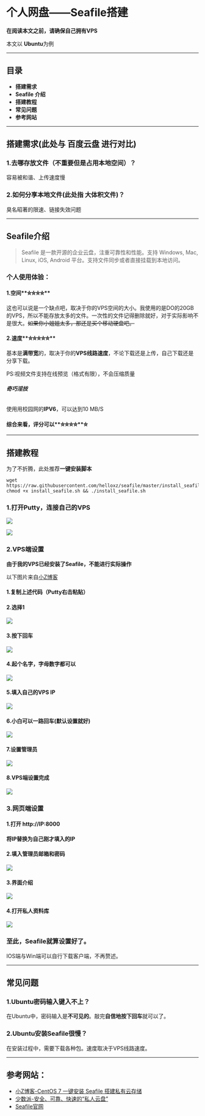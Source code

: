 
# 个人网盘——**Seafile**搭建

**在阅读本文之前，请确保自己拥有VPS**


本文以 **Ubuntu**为例


***
## 目录
* **搭建需求**
* **Seafile 介绍**
* **搭建教程**
* **常见问题**
* **参考网站**


***


## **搭建需求**(此处与 **百度云盘** 进行对比)

### 1.去哪存放文件（不重要但是占用本地空间）？
容易被和谐、上传速度慢
### 2.如何分享本地文件(此处指 大体积文件)？
臭名昭著的限速、链接失效问题


***


## **Seafile介绍**
>Seafile 是一款开源的企业云盘，注重可靠性和性能。支持 Windows, Mac, Linux, iOS, Android 平台。支持文件同步或者直接挂载到本地访问。


### 个人使用体验：
#### 1.空间**⛤⛤⛤⛤**
这也可以说是一个缺点吧，取决于你的VPS空间的大小。我使用的是DO的20GB的VPS，所以不能存放太多的文件。一次性的文件记得删除就好，对于实际影响不是很大。~~如果你小姐姐太多，那还是买个移动硬盘吧。~~
#### 2.速度**⛤⛤⛤⛤⛤**
基本是**满带宽**的，取决于你的**VPS线路速度**，不论下载还是上传，自己下载还是分享下载。

PS:视频文件支持在线预览（格式有限），不会压缩质量
###### **奇巧淫技**
使用用校园网的**IPV6**，可以达到10 MB/S

#### 综合来看，评分可以**⛤⛤⛤⛤**⛤


***


## **搭建教程**

为了不折腾，此处推荐**一键安装脚本**
```
wget https://raw.githubusercontent.com/helloxz/seafile/master/install_seafile.sh
chmod +x install_seafile.sh && ./install_seafile.sh
```
### 1.打开**Putty**，连接自己的**VPS**
![](http://ww1.sinaimg.cn/large/d8b30b42gy1fp5dum1bj5j20go0deac5.jpg)


![](http://ww1.sinaimg.cn/large/d8b30b42gy1fp5dvnwidnj20o10awdhi.jpg)
### 2.**VPS端设置**

**由于我的VPS已经安装了Seafile，不能进行实际操作**


以下图片来自[小Z博客](https://www.xiaoz.me/archives/8480)

#### 1.复制上述代码（Putty**右击粘贴**）


#### 2.选择1

![](https://cdn.xiaoz.me/wp-content/uploads/2017/06/snipaste_20170612_181353.png)

#### 3.按下回车

![](https://cdn.xiaoz.me/wp-content/uploads/2017/06/snipaste_20170612_181734.png)

#### 4.起个名字，字母数字都可以

![](https://cdn.xiaoz.me/wp-content/uploads/2017/06/snipaste_20170612_181839.png)

#### 5.填入自己的VPS IP

![](https://cdn.xiaoz.me/wp-content/uploads/2017/06/snipaste_20170612_182135.png)

#### 6.小白可以一路回车(**默认设置**就好)

![](https://cdn.xiaoz.me/wp-content/uploads/2017/06/snipaste_20170612_182741.png)

#### 7.设置管理员

![](https://cdn.xiaoz.me/wp-content/uploads/2017/06/snipaste_20170612_183030.png)

#### 8.VPS端设置完成

![](https://cdn.xiaoz.me/wp-content/uploads/2017/06/snipaste_20170612_183258.png)

### 3.**网页端设置**
#### 1.打开 http://IP:8000
**将IP替换为自己刚才填入的IP**
#### 2.填入管理员邮箱和密码
![](https://cdn.xiaoz.me/wp-content/uploads/2017/06/snipaste_20170612_183456.png)
#### 3.界面介绍

![](http://ww1.sinaimg.cn/large/d8b30b42gy1fp5e0zso8oj21hc0qbgo4.jpg)
#### 4.打开私人资料库

![](http://ww1.sinaimg.cn/large/d8b30b42gy1fp5e1d0qvpj21hc0go768.jpg)
### 至此，Seafile就算设置好了。
IOS端与Win端可以自行下载客户端，不再赘述。


***


## 常见问题
### 1.Ubuntu密码输入键入不上？
在Ubuntu中，密码输入是**不可见的**。敲完**自信地按下回车**就可以了。
### 2.Ubuntu安装Seafile很慢？
在安装过程中，需要下载各种包。速度取决于VPS线路速度。




***


## 参考网站：
* [小Z博客-CentOS 7 一键安装 Seafile 搭建私有云存储](https://www.xiaoz.me/archives/8480)
* [少数派-安全、可靠、快速的“私人云盘”](https://sspai.com/post/42678)
* [Seafile官网](https://www.seafile.com/home/)
